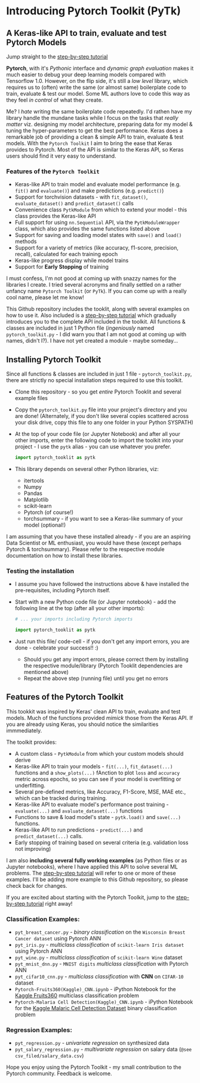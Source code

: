 # Introducing Pytorch Toolkit (PyTk) 
## A Keras-like API to train, evaluate and test Pytorch Models

Jump straight to the [step-by-step tutorial](Tutorial.md)

**Pytorch**, with it's _Pythonic_ interface and _dynamic graph evaluation_ makes it much easier to debug your deep learning models compared with Tensorflow 1.0. However, on the flip side, it's still a _low level_ library, which requires us to (often) write the same (or almost same) boilerplate code to train, evaluate & test our model. Some ML authors love to code this way as they feel _in control_ of what they create.

Me? I _hate_ writing the same boilerplate code repeatedly. I'd rathen have my library handle the mundane tasks while I focus on the tasks that _really matter_ viz. designing my model architecture, preparing data for my model & tuning the hyper-parameters to get the best performance. Keras does a remarkable job of providing a clean & simple API to train, evaluate & test models. With the `Pytorch Toolkit` I aim to bring the ease that Keras provides to Pytorch. Most of the API is similar to the Keras API, so Keras users should find it very easy to understand.

### Features of the `Pytorch Toolkit`
* Keras-like API to train model and evaluate model performance (e.g. `fit()` and `evaluate()`) and make predictions (e.g. `predict()`)
* Support for torchvision datasets - with `fit_dataset()`, `evaluate_dataset()` and `predict_dataset()` calls
* Convenience class `PytkModule` from which to extend your model - this class provides the Keras-like API
* Full support for using `nn.Sequential` API, via the `PytkModuleWrapper` class, which also provides the same functions listed above
* Support for saving and loading model states with `save()` and `load()` methods
* Support for a variety of metrics (like accuracy, f1-score, precision, recall), calculated for each training epoch
* Keras-like progress display while model trains
* Support for **Early Stopping** of training

I must confess, I'm not good at coming up with snazzy names for the libraries I create. I tried several acronyms and finally settled on a rather unfancy name `Pytorch Toolkit` (or `PyTk`). If you can come up with a really cool name, please let me know!

This Github repository includes the tooklit, along with several examples on how to use it. Also included is a [step-by-step tutorial](Tutorial.md) which gradually introduces you to the complete API included in the toolkit. All functions & classes are included in just 1 Python file (_ingeniously_ named `pytorch_toolkit.py` - I did warn you that I am not good at coming up with names, didn't I?). I have not yet created a module - maybe someday...

## Installing Pytorch Toolkit
Since all functions & classes are included in just 1 file - `pytorch_toolkit.py`, there are strictly no special installation steps required to use this toolkit. 
* Clone this repository - so you get _entire_ Pytorch Tooklit and several example files
* Copy the `pytorch_toolkit.py` file into your project's directory and you are done! (Alternately, if you don't like several copies scattered across your disk drive, copy this file to any one folder in your Python SYSPATH)
* At the top of your code file (or Jupyter Notebook) and after all your other imports, enter the following code to import the toolkit into your project - I use the `pytk` alias - you can use whatever you prefer.

    ```python
    import pytorch_tooklit as pytk
    ```

* This library depends on several other Python libraries, viz:
    * itertools
    * Numpy
    * Pandas
    * Matplotlib
    * scikit-learn
    * Pytorch (of course!)
    * torchsummary - if you want to see a Keras-like summary of your model (optional!)

I am assuming that you have these installed already - if you are an aspiring Data Scientist or ML enthusiast, you would have these (except perhaps Pytorch & torchsummary). Please refer to the respective module documentation on how to install these libraries.

### Testing the installation
* I assume you have followed the instructions above & have installed the pre-requisites, including Pytorch itself.
* Start with a new Python code file (or Jupyter notebook) - add the following line at the top (after all your other imports):

    ```python
    # ... your imports including Pytorch imports

    import pytorch_tooklit as pytk
    ```
* Just run this file/ code-cell - if you don't get any import errors, you are done - celebrate your success!! :)
    * Should you get any import errors, please correct them by installing the respective module/library (Pytorch Tooklit dependencies are mentioned above)
    * Repeat the above step (running file) until you get no errors

## Features of the Pytorch Toolkit
This tookkit was inspired by Keras' clean API to train, evaluate and test models. Much of the functions provided _mimick_ those from the Keras API. If you are already using Keras, you should notice the similarities immmediately. 

The toolkit provides:
* A custom class - `PytkModule` from which your custom models should derive
* Keras-like API to train your models - `fit(...)`, `fit_dataset(...)` functions and a `show_plots(...)` fAnction to plot `loss` and `accuracy` metric across epochs, so you can see if your model is overfitting or underfitting.
* Several pre-defined metrics, like Accuracy, F1-Score, MSE, MAE etc., which can be tracked during training.
* Keras-like API to evaluate model's performance post training - `evaluate(...)` and `avaluate_dataset(...)` functions
* Functions to save & load model's state - `pytk.load()` and `save(...)` functions.
* Keras-like API to run predictions - `predict(...)` and `predict_dataset(...)` calls.
* Early stopping of training based on several criteria (e.g. validation loss not improving)

I am also **including several fully working examples** (as Python files or as Jupyter notebooks), where I have applied this API to solve several ML problems. The [step-by-step tutorial](Tutorial.md) will refer to one or more of these examples. I'll be adding more example to this Github repository, so please check back for changes.

If you are excited about starting with the Pytorch Toolkit, jump to the [step-by-step tutorial](Tutorial.md) right away!

### Classification Examples:
* `pyt_breast_cancer.py` - _binary classification_ on the `Wisconsin Breast Cancer dataset` using Pytorch ANN
* `pyt_iris.py` - _multiclass classification_ of `scikit-learn Iris dataset` using Pytorch ANN
* `pyt_wine.py` - _multiclass classification_ of `scikit-learn Wine` dataset
* `pyt_mnist_dnn.py` - `MNIST digits` _multiclass classification_ with Pytorch ANN
* `pyt_cifar10_cnn.py` - _multiclass classification_ with **CNN** on `CIFAR-10` dataset
* `Pytorch-Fruits360(Kaggle)_CNN.ipynb` - iPython Notebook for the [Kaggle Fruits360](https://www.kaggle.com/moltean/fruits) multiclass classification problem
* `Pytorch-Malaria Cell Detection(Kaggle)_CNN.ipynb` - iPython Notebook for the [Kaggle Malaric Cell Detection Dataset](https://www.kaggle.com/moltean/fruitshttps://www.kaggle.com/iarunava/cell-images-for-detecting-malaria) binary classification problem

### Regression Examples:
* `pyt_regression.py` - _univariate regression_ on synthesized data
* `pyt_salary_regression.py` - _multivariate regression_ on salary data (`@see csv_filed/salary_data.csv`)

Hope you enjoy using the Pytorch Toolkit - my small contribution to the Pytorch community. Feedback is welcome.


